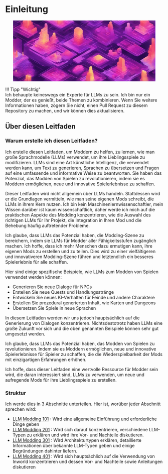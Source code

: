 # Einleitung  
  
<div style="text-align:center; overflow:hidden; max-height:400px;">  
  <img src="../../resource/images/genimg4.jpeg" alt="Titelbild" style="width:90%; height:auto; object-fit:cover; object-position:center;">  
</div>  
  
  
!!! Tipp "Wichtig"  
    Ich behaupte keineswegs ein Experte für LLMs zu sein. Ich bin nur ein Modder, der es genießt, beide Themen zu kombinieren. Wenn Sie weitere Informationen haben, zögern Sie nicht, einen Pull Request zu diesem Repository zu machen, und wir können dies aktualisieren.  
  
## Über diesen Leitfaden  
  
### Warum erstelle ich diesen Leitfaden?  
  
Ich erstelle diesen Leitfaden, um Moddern zu helfen, zu lernen, wie man große Sprachmodelle (LLMs) verwendet, um ihre Lieblingsspiele zu modifizieren. LLMs sind eine Art künstliche Intelligenz, die verwendet werden kann, um Text zu generieren, Sprachen zu übersetzen und Fragen auf eine umfassende und informative Weise zu beantworten. Sie haben das Potenzial, das Modden von Spielen zu revolutionieren, indem sie es Moddern ermöglichen, neue und innovative Spielerlebnisse zu schaffen.  
  
Dieser Leitfaden wird nicht allgemein über LLMs handeln. Stattdessen wird er die Grundlagen vermitteln, wie man seine eigenen Mods schreibt, die LLMs in ihrem Kern nutzen. Ich bin kein Maschinenlernwissenschaftler, mein Wissen darüber ist kaum wissenschaftlich, daher werde ich mich auf die praktischen Aspekte des Modding konzentrieren, wie die Auswahl des richtigen LLMs für Ihr Projekt, die Integration in Ihren Mod und die Behebung häufig auftretender Probleme.  
  
Ich glaube, dass LLMs das Potenzial haben, die Modding-Szene zu bereichern, indem sie LLMs für Modder aller Fähigkeitsstufen zugänglich machen. Ich hoffe, dass ich mehr Menschen dazu ermutigen kann, ihre eigenen Mods zu erstellen und zu teilen. Dies wird zu einer vielfältigeren und innovativeren Modding-Szene führen und letztendlich ein besseres Spielerlebnis für alle schaffen.  
  
Hier sind einige spezifische Beispiele, wie LLMs zum Modden von Spielen verwendet werden können:  
  
* Generieren Sie neue Dialoge für NPCs  
* Erstellen Sie neue Quests und Handlungsstränge  
* Entwickeln Sie neues KI-Verhalten für Feinde und andere Charaktere  
* Erstellen Sie prozedural generierten Inhalt, wie Karten und Dungeons  
* Übersetzen Sie Spiele in neue Sprachen  
  
In diesem Leitfaden werden wir uns jedoch hauptsächlich auf die Generierung von Dialogen konzentrieren. Nichtsdestotrotz haben LLMs eine große Zukunft vor sich und die oben genannten Beispiele können sehr gut umgesetzt werden.  
  
Ich glaube, dass LLMs das Potenzial haben, das Modden von Spielen zu revolutionieren. Indem sie es Moddern ermöglichen, neue und innovative Spielerlebnisse für Spieler zu schaffen, die die Wiederspielbarkeit der Mods mit einzigartigen Erfahrungen erhöhen.  
  
Ich hoffe, dass dieser Leitfaden eine wertvolle Ressource für Modder sein wird, die daran interessiert sind, LLMs zu verwenden, um neue und aufregende Mods für ihre Lieblingsspiele zu erstellen.  
  
### Struktur  
  
Ich werde dies in 3 Abschnitte unterteilen. Hier ist, worüber jeder Abschnitt sprechen wird:  

* [LLM Modding 101](/101) : Wird eine allgemeine Einführung und erforderliche Dinge geben  
* [LLM Modding 201](/201) : Wird sich darauf konzentrieren, verschiedene LLM-Typen zu erklären und wird ihre Vor- und Nachteile diskutieren.  
* [LLM Modding 301](/301) : Wird Architekturtypen erklären, detaillierte Informationen über bekannte LLM-Typen geben und einige Begründungen dahinter liefern.  
* [LLM Modding 401](/401) : Wird sich hauptsächlich auf die Verwendung von Inworld konzentrieren und dessen Vor- und Nachteile sowie Anleitungen diskutieren  
